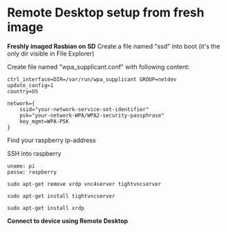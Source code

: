 # Remote Desktop setup from fresh image
**Freshly imaged Rasbian on SD**
Create a file named "ssd" into boot (it's the only dir visible in FIle Explorer)

Create file named "wpa_supplicant.conf" with following content:

```
ctrl_interface=DIR=/var/run/wpa_supplicant GROUP=netdev
update_config=1
country=US

network={
	ssid="your-network-service-set-identifier"
	psk="your-network-WPA/WPA2-security-passphrase"
	key_mgmt=WPA-PSK
}
```

Find your raspberry ip-address

SSH into raspberry
```
uname: pi
passw: raspberry
```

```
sudo apt-get remove xrdp vnc4server tightvncserver

sudo apt-get install tightvncserver

sudo apt-get install xrdp
```

**Connect to device using Remote Desktop**
